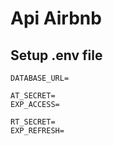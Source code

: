 # Api Airbnb

## Setup .env file

```shell
DATABASE_URL=

AT_SECRET=
EXP_ACCESS=

RT_SECRET=
EXP_REFRESH=
```
